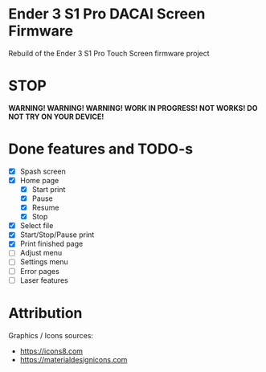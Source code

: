 # Ender 3 S1 Pro DACAI Screen Firmware

Rebuild of the Ender 3 S1 Pro Touch Screen firmware project

# STOP

**WARNING! WARNING! WARNING! WORK IN PROGRESS! NOT WORKS! DO NOT TRY ON YOUR DEVICE!**

# Done features and TODO-s

- [x] Spash screen
- [x] Home page
  - [x] Start print
  - [x] Pause 
  - [x] Resume
  - [x] Stop
- [x] Select file
- [x] Start/Stop/Pause print
- [x] Print finished page
- [ ] Adjust menu
- [ ] Settings menu
- [ ] Error pages
- [ ] Laser features

# Attribution

Graphics / Icons sources:
* https://icons8.com
* https://materialdesignicons.com
